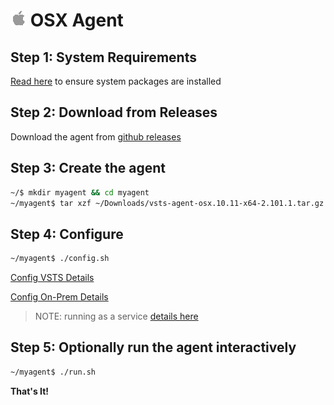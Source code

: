 # ![osx](../res/apple_med.png) OSX Agent

## Step 1: System Requirements

[Read here](../preview/latebreaking.md) to ensure system packages are installed

## Step 2: Download from Releases

Download the agent from [github releases](https://github.com/Microsoft/vsts-agent/releases/tag/v2.101.1)

## Step 3: Create the agent

```bash
~/$ mkdir myagent && cd myagent
~/myagent$ tar xzf ~/Downloads/vsts-agent-osx.10.11-x64-2.101.1.tar.gz
```
## Step 4: Configure

```bash
~/myagent$ ./config.sh

```

[Config VSTS Details](configvsts.md)  

[Config On-Prem Details](configonprem.md)

> NOTE: running as a service [details here](nixsvc.md)

## Step 5: Optionally run the agent interactively

```bash
~/myagent$ ./run.sh
```

**That's It!**  
